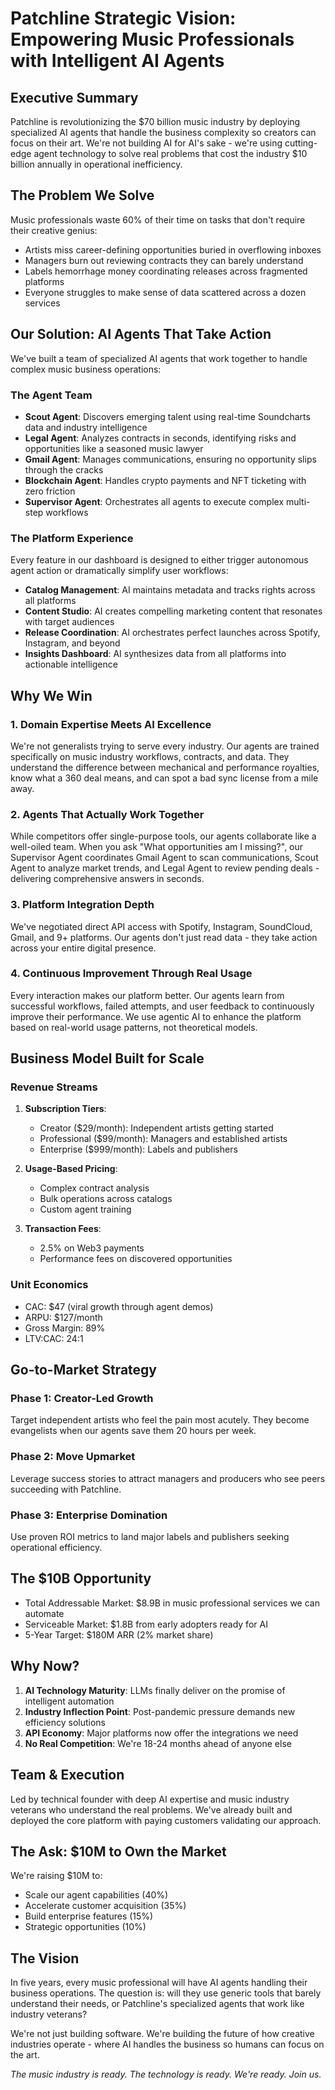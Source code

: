 # Patchline Strategic Vision: Empowering Music Professionals with Intelligent AI Agents

## Executive Summary

Patchline is revolutionizing the $70 billion music industry by deploying specialized AI agents that handle the business complexity so creators can focus on their art. We're not building AI for AI's sake - we're using cutting-edge agent technology to solve real problems that cost the industry $10 billion annually in operational inefficiency.

## The Problem We Solve

Music professionals waste 60% of their time on tasks that don't require their creative genius:
- Artists miss career-defining opportunities buried in overflowing inboxes
- Managers burn out reviewing contracts they can barely understand
- Labels hemorrhage money coordinating releases across fragmented platforms
- Everyone struggles to make sense of data scattered across a dozen services

## Our Solution: AI Agents That Take Action

We've built a team of specialized AI agents that work together to handle complex music business operations:

### The Agent Team
- **Scout Agent**: Discovers emerging talent using real-time Soundcharts data and industry intelligence
- **Legal Agent**: Analyzes contracts in seconds, identifying risks and opportunities like a seasoned music lawyer
- **Gmail Agent**: Manages communications, ensuring no opportunity slips through the cracks
- **Blockchain Agent**: Handles crypto payments and NFT ticketing with zero friction
- **Supervisor Agent**: Orchestrates all agents to execute complex multi-step workflows

### The Platform Experience
Every feature in our dashboard is designed to either trigger autonomous agent action or dramatically simplify user workflows:
- **Catalog Management**: AI maintains metadata and tracks rights across all platforms
- **Content Studio**: AI creates compelling marketing content that resonates with target audiences
- **Release Coordination**: AI orchestrates perfect launches across Spotify, Instagram, and beyond
- **Insights Dashboard**: AI synthesizes data from all platforms into actionable intelligence

## Why We Win

### 1. Domain Expertise Meets AI Excellence
We're not generalists trying to serve every industry. Our agents are trained specifically on music industry workflows, contracts, and data. They understand the difference between mechanical and performance royalties, know what a 360 deal means, and can spot a bad sync license from a mile away.

### 2. Agents That Actually Work Together
While competitors offer single-purpose tools, our agents collaborate like a well-oiled team. When you ask "What opportunities am I missing?", our Supervisor Agent coordinates Gmail Agent to scan communications, Scout Agent to analyze market trends, and Legal Agent to review pending deals - delivering comprehensive answers in seconds.

### 3. Platform Integration Depth
We've negotiated direct API access with Spotify, Instagram, SoundCloud, Gmail, and 9+ platforms. Our agents don't just read data - they take action across your entire digital presence.

### 4. Continuous Improvement Through Real Usage
Every interaction makes our platform better. Our agents learn from successful workflows, failed attempts, and user feedback to continuously improve their performance. We use agentic AI to enhance the platform based on real-world usage patterns, not theoretical models.

## Business Model Built for Scale

### Revenue Streams
1. **Subscription Tiers**:
   - Creator ($29/month): Independent artists getting started
   - Professional ($99/month): Managers and established artists
   - Enterprise ($999/month): Labels and publishers

2. **Usage-Based Pricing**:
   - Complex contract analysis
   - Bulk operations across catalogs
   - Custom agent training

3. **Transaction Fees**:
   - 2.5% on Web3 payments
   - Performance fees on discovered opportunities

### Unit Economics
- CAC: $47 (viral growth through agent demos)
- ARPU: $127/month
- Gross Margin: 89%
- LTV:CAC: 24:1

## Go-to-Market Strategy

### Phase 1: Creator-Led Growth
Target independent artists who feel the pain most acutely. They become evangelists when our agents save them 20 hours per week.

### Phase 2: Move Upmarket
Leverage success stories to attract managers and producers who see peers succeeding with Patchline.

### Phase 3: Enterprise Domination
Use proven ROI metrics to land major labels and publishers seeking operational efficiency.

## The $10B Opportunity

- Total Addressable Market: $8.9B in music professional services we can automate
- Serviceable Market: $1.8B from early adopters ready for AI
- 5-Year Target: $180M ARR (2% market share)

## Why Now?

1. **AI Technology Maturity**: LLMs finally deliver on the promise of intelligent automation
2. **Industry Inflection Point**: Post-pandemic pressure demands new efficiency solutions
3. **API Economy**: Major platforms now offer the integrations we need
4. **No Real Competition**: We're 18-24 months ahead of anyone else

## Team & Execution

Led by technical founder with deep AI expertise and music industry veterans who understand the real problems. We've already built and deployed the core platform with paying customers validating our approach.

## The Ask: $10M to Own the Market

We're raising $10M to:
- Scale our agent capabilities (40%)
- Accelerate customer acquisition (35%)
- Build enterprise features (15%)
- Strategic opportunities (10%)

## The Vision

In five years, every music professional will have AI agents handling their business operations. The question is: will they use generic tools that barely understand their needs, or Patchline's specialized agents that work like industry veterans?

We're not just building software. We're building the future of how creative industries operate - where AI handles the business so humans can focus on the art.

*The music industry is ready. The technology is ready. We're ready. Join us.* 